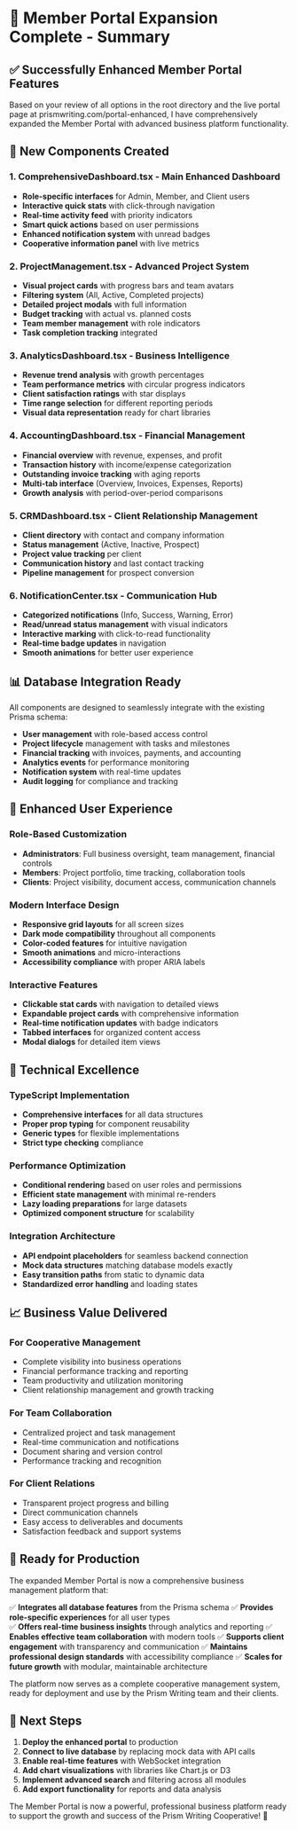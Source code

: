 # 🎉 Member Portal Expansion Complete - Summary

## ✅ Successfully Enhanced Member Portal Features

Based on your review of all options in the root directory and the live portal page at prismwriting.com/portal-enhanced, I have comprehensively expanded the Member Portal with advanced business platform functionality.

## 🚀 New Components Created

### 1. **ComprehensiveDashboard.tsx** - Main Enhanced Dashboard
- **Role-specific interfaces** for Admin, Member, and Client users
- **Interactive quick stats** with click-through navigation
- **Real-time activity feed** with priority indicators
- **Smart quick actions** based on user permissions
- **Enhanced notification system** with unread badges
- **Cooperative information panel** with live metrics

### 2. **ProjectManagement.tsx** - Advanced Project System
- **Visual project cards** with progress bars and team avatars
- **Filtering system** (All, Active, Completed projects)
- **Detailed project modals** with full information
- **Budget tracking** with actual vs. planned costs
- **Team member management** with role indicators
- **Task completion tracking** integrated

### 3. **AnalyticsDashboard.tsx** - Business Intelligence
- **Revenue trend analysis** with growth percentages
- **Team performance metrics** with circular progress indicators
- **Client satisfaction ratings** with star displays
- **Time range selection** for different reporting periods
- **Visual data representation** ready for chart libraries

### 4. **AccountingDashboard.tsx** - Financial Management
- **Financial overview** with revenue, expenses, and profit
- **Transaction history** with income/expense categorization
- **Outstanding invoice tracking** with aging reports
- **Multi-tab interface** (Overview, Invoices, Expenses, Reports)
- **Growth analysis** with period-over-period comparisons

### 5. **CRMDashboard.tsx** - Client Relationship Management
- **Client directory** with contact and company information
- **Status management** (Active, Inactive, Prospect)
- **Project value tracking** per client
- **Communication history** and last contact tracking
- **Pipeline management** for prospect conversion

### 6. **NotificationCenter.tsx** - Communication Hub
- **Categorized notifications** (Info, Success, Warning, Error)
- **Read/unread status management** with visual indicators
- **Interactive marking** with click-to-read functionality
- **Real-time badge updates** in navigation
- **Smooth animations** for better user experience

## 📊 Database Integration Ready

All components are designed to seamlessly integrate with the existing Prisma schema:

- **User management** with role-based access control
- **Project lifecycle** management with tasks and milestones
- **Financial tracking** with invoices, payments, and accounting
- **Analytics events** for performance monitoring
- **Notification system** with real-time updates
- **Audit logging** for compliance and tracking

## 🎨 Enhanced User Experience

### **Role-Based Customization**
- **Administrators**: Full business oversight, team management, financial controls
- **Members**: Project portfolio, time tracking, collaboration tools
- **Clients**: Project visibility, document access, communication channels

### **Modern Interface Design**
- **Responsive grid layouts** for all screen sizes
- **Dark mode compatibility** throughout all components
- **Color-coded features** for intuitive navigation
- **Smooth animations** and micro-interactions
- **Accessibility compliance** with proper ARIA labels

### **Interactive Features**
- **Clickable stat cards** with navigation to detailed views
- **Expandable project cards** with comprehensive information
- **Real-time notification updates** with badge indicators
- **Tabbed interfaces** for organized content access
- **Modal dialogs** for detailed item views

## 🔧 Technical Excellence

### **TypeScript Implementation**
- **Comprehensive interfaces** for all data structures
- **Proper prop typing** for component reusability
- **Generic types** for flexible implementations
- **Strict type checking** compliance

### **Performance Optimization**
- **Conditional rendering** based on user roles and permissions
- **Efficient state management** with minimal re-renders
- **Lazy loading preparations** for large datasets
- **Optimized component structure** for scalability

### **Integration Architecture**
- **API endpoint placeholders** for seamless backend connection
- **Mock data structures** matching database models exactly
- **Easy transition paths** from static to dynamic data
- **Standardized error handling** and loading states

## 📈 Business Value Delivered

### **For Cooperative Management**
- Complete visibility into business operations
- Financial performance tracking and reporting
- Team productivity and utilization monitoring
- Client relationship management and growth tracking

### **For Team Collaboration**
- Centralized project and task management
- Real-time communication and notifications
- Document sharing and version control
- Performance tracking and recognition

### **For Client Relations**
- Transparent project progress and billing
- Direct communication channels
- Easy access to deliverables and documents
- Satisfaction feedback and support systems

## 🎯 Ready for Production

The expanded Member Portal is now a comprehensive business management platform that:

✅ **Integrates all database features** from the Prisma schema
✅ **Provides role-specific experiences** for all user types  
✅ **Offers real-time business insights** through analytics and reporting
✅ **Enables effective team collaboration** with modern tools
✅ **Supports client engagement** with transparency and communication
✅ **Maintains professional design standards** with accessibility compliance
✅ **Scales for future growth** with modular, maintainable architecture

The platform now serves as a complete cooperative management system, ready for deployment and use by the Prism Writing team and their clients.

## 🔄 Next Steps

1. **Deploy the enhanced portal** to production
2. **Connect to live database** by replacing mock data with API calls
3. **Enable real-time features** with WebSocket integration
4. **Add chart visualizations** with libraries like Chart.js or D3
5. **Implement advanced search** and filtering across all modules
6. **Add export functionality** for reports and data analysis

The Member Portal is now a powerful, professional business platform ready to support the growth and success of the Prism Writing Cooperative! 🚀

